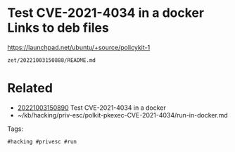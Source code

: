 # Test CVE-2021-4034 in a docker Links to deb files
https://launchpad.net/ubuntu/+source/policykit-1

` zet/20221003150888/README.md `

# Related

- [20221003150890](/zet/20221003150890/README.md) Test CVE-2021-4034 in a docker
- ~/kb/hacking/priv-esc/polkit-pkexec-CVE-2021-4034/run-in-docker.md

Tags:

    #hacking #privesc #run 
